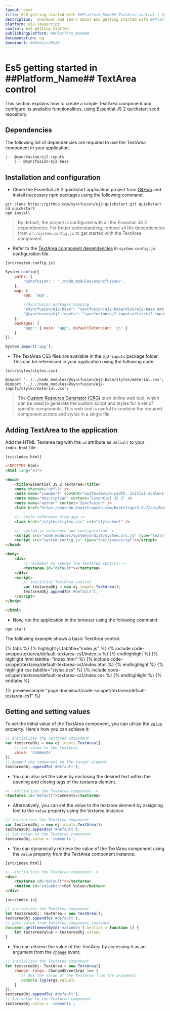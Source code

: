 ```yaml
---
layout: post
title: Es5 getting started with ##Platform_Name## TextArea control | Syncfusion
description:  Checkout and learn about Es5 getting started with ##Platform_Name## TextArea control of Syncfusion Essential JS 2 and more details.
platform: ej2-javascript
control: Es5 getting started 
publishingplatform: ##Platform_Name##
documentation: ug
domainurl: ##DomainURL##
---
```


# Es5 getting started in ##Platform_Name## TextArea control

This section explains how to create a simple TextArea component and configure its available functionalities, using Essential JS 2 quickstart seed repository.

## Dependencies

The following list of dependencies are required to use the TextArea component in your application.

```js
|-- @syncfusion/ej2-inputs
    |-- @syncfusion/ej2-base

```

## Installation and configuration

* Clone the Essential JS 2 quickstart application project from [GitHub](https://github.com/syncfusion/ej2-quickstart.git) and install necessary npm packages using the following command.

```
git clone https://github.com/syncfusion/ej2-quickstart.git quickstart
cd quickstart
npm install
```

> By default, the project is configured with all the Essential JS 2 dependencies. For better understanding, remove all the dependencies from
`src/system.config.js` to get started with the TextArea component.

* Refer to the [TextArea component dependencies](#dependencies) in `system.config.js` configuration file.

`[src/system.config.js]`

```js
System.config({
    paths: {
        'syncfusion:': './node_modules/@syncfusion/',
    },
    map: {
        app: 'app',

        //Syncfusion packages mapping
        "@syncfusion/ej2-base": "syncfusion:ej2-base/dist/ej2-base.umd.min.js",
        "@syncfusion/ej2-inputs": "syncfusion:ej2-inputs/dist/ej2-inputs.umd.min.js",
    },
    packages: {
        'app': { main: 'app', defaultExtension: 'js' }
    }
});

System.import('app');
```

* The TextArea CSS files are available in the `ej2-inputs` package folder. This can be referenced in your application using the following code.

`[src/styles/styles.css]`

```
@import '../../node_modules/@syncfusion/ej2-base/styles/material.css';
@import '../../node_modules/@syncfusion/ej2-inputs/styles/material.css';
```

> The [Custom Resource Generator (CRG)](https://crg.syncfusion.com/) is an online web tool, which can be used to generate the custom script and styles for a set of specific components.
> This web tool is useful to combine the required component scripts and styles in a single file.

## Adding TextArea to the application

Add the HTML Textarea tag with the `id` attribute as `default` to your `index.html` file.

`[src/index.html]`

```html
<!DOCTYPE html>
<html lang="en">

<head>
    <title>Essential JS 2 TextArea</title>
    <meta charset="utf-8" />
    <meta name="viewport" content="width=device-width, initial-scale=1.0, user-scalable=no" />
    <meta name="description" content="Essential JS 2" />
    <meta name="author" content="Syncfusion" />
    <link href="https://maxcdn.bootstrapcdn.com/bootstrap/3.3.7/css/bootstrap.min.css" rel="stylesheet" />

    <!--style reference from app-->
    <link href="/styles/styles.css" rel="stylesheet" />

    <!--system js reference and configuration-->
    <script src="node_modules/systemjs/dist/system.src.js" type="text/javascript"></script>
    <script src="system.config.js" type="text/javascript"></script>
</head>

<body>
    <div>
        <!--Element to render the TextArea control-->
        <textarea id="default"></textarea>
    </div>
    <script>
        // initialize TextArea control
        var textareaObj = new ej.inputs.TextArea();
        textareaObj.appendTo('#default');
    </script>
</body>

</html>

```

* Now, run the application in the browser using the following command.

```
npm start
```

The following example shows a basic TextArea control.

{% tabs %}
{% highlight js tabtitle="index.js" %}
{% include code-snippet/textarea/default-textarea-cs1/index.js %}
{% endhighlight %}
{% highlight html tabtitle="index.html" %}
{% include code-snippet/textarea/default-textarea-cs1/index.html %}
{% endhighlight %}
{% highlight css tabtitle="styles.css" %}
{% include code-snippet/textarea/default-textarea-cs1/index.css %}
{% endhighlight %}
{% endtabs %}
        
{% previewsample "page.domainurl/code-snippet/textarea/default-textarea-cs1" %}

## Getting and setting values

To set the initial value of the TextArea component, you can utilize the [`value`](../api/textarea/#value) property. Here's how you can achieve it:

```js
// initializes the TextArea component
var textareaObj = new ej.inputs.TextArea({
    // set value to the TextArea
    value: 'Comments'
});
// Append the component to the target element
textareaObj.appendTo('#default');

```

* You can also set the value by enclosing the desired text within the opening and closing tags of the textarea element.

```html
<!--initializes the TextArea component-->
<textarea id="default">Comments</textarea>

```

* Alternatively, you can set the value to the textarea element by assigning text to the `value` property using the textarea instance.

```js
// initializes the TextArea component
var textareaObj = new ej.inputs.TextArea();
textareaObj.appendTo('#default');
// Set value to the TextArea component
textareaObj.value = 'comments';

```

* You can dynamically retrieve the value of the TextArea component using the `value` property from the TextArea component instance.

`[src/index.html]`

```html
<!--initializes the TextArea component-->
<div>
    <textarea id="default"></textarea>
    <button id="valuebtn">Get Value</button>
</div>

```

`[src/index.js]`

```js
// initializes the TextArea component
let textareaObj: TextArea = new TextArea();
textareaObj.appendTo('#default');
// gets value from TextArea component instance
document.getElementById('valuebtn').onclick = function () {
    let textareaValue = textareaObj.value;
}

```

* You can retrieve the value of the TextArea by accessing it as an argument from the [`change`](../api/textarea/#change) event.

```js
// initializes the TextArea component
let textareaObj: TextArea = new TextArea({
    change: (args: ChangedEventArgs )=> {
       // Get the value of the TextArea from the arguments
       console.log(args.value);
    }
});
textareaObj.appendTo('#default');
// Set value to the TextArea component
textareaObj.value = 'comments';

```
